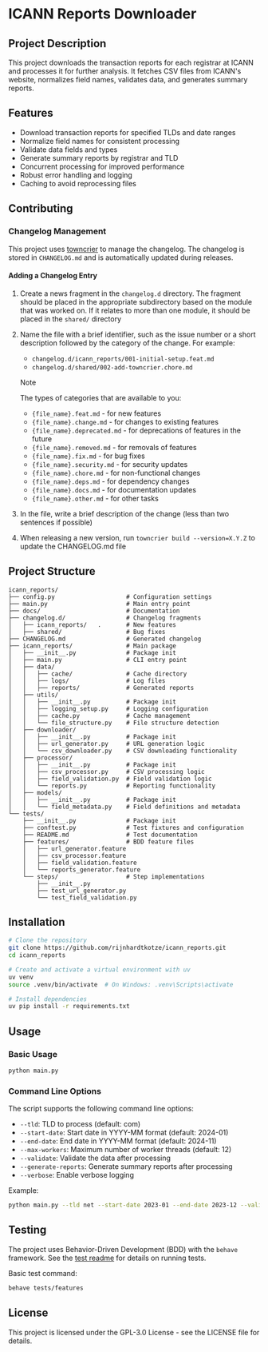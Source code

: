 # ICANN Reports Downloader

## Project Description
This project downloads the transaction reports for each registrar at ICANN and processes it for further analysis. It fetches CSV files from ICANN's website, normalizes field names, validates data, and generates summary reports.

## Features

- Download transaction reports for specified TLDs and date ranges
- Normalize field names for consistent processing
- Validate data fields and types
- Generate summary reports by registrar and TLD
- Concurrent processing for improved performance
- Robust error handling and logging
- Caching to avoid reprocessing files

## Contributing

### Changelog Management

This project uses [towncrier](https://github.com/twisted/towncrier) to manage the changelog. The changelog is stored in `CHANGELOG.md` and is automatically updated during releases.

#### Adding a Changelog Entry

1. Create a news fragment in the `changelog.d` directory. The fragment should be placed in the appropriate subdirectory based on the module that was worked on. If it relates to more than one module, it should be placed in the `shared/` directory

2. Name the file with a brief identifier, such as the issue number or a short description followed by the category of the change. For example:
   - `changelog.d/icann_reports/001-initial-setup.feat.md`
   - `changelog.d/shared/002-add-towncrier.chore.md`

   > [!NOTE]
   > The types of categories that are available to you:
   >   - `{file_name}.feat.md` - for new features
   >   - `{file_name}.change.md` - for changes to existing features
   >   - `{file_name}.deprecated.md` - for deprecations of features in the future
   >   - `{file_name}.removed.md` - for removals of features
   >   - `{file_name}.fix.md` - for bug fixes
   >   - `{file_name}.security.md` - for security updates
   >   - `{file_name}.chore.md` - for non-functional changes
   >   - `{file_name}.deps.md` - for dependency changes
   >   - `{file_name}.docs.md` - for documentation updates
   >   - `{file_name}.other.md` - for other tasks

3. In the file, write a brief description of the change (less than two sentences if possible)

4. When releasing a new version, run `towncrier build --version=X.Y.Z` to update the CHANGELOG.md file

## Project Structure

```text
icann_reports/
├── config.py                    # Configuration settings
├── main.py                      # Main entry point
├── docs/                        # Documentation
├── changelog.d/                 # Changelog fragments
│   ├── icann_reports/   .       # New features
│   ├── shared/                  # Bug fixes
├── CHANGELOG.md                 # Generated changelog
├── icann_reports/               # Main package
│   ├── __init__.py              # Package init
│   ├── main.py                  # CLI entry point
│   ├── data/
│   │   ├── cache/               # Cache directory
│   │   ├── logs/                # Log files
│   │   ├── reports/             # Generated reports
│   ├── utils/
│   │   ├── __init__.py          # Package init
│   │   ├── logging_setup.py     # Logging configuration
│   │   ├── cache.py             # Cache management
│   │   └── file_structure.py    # File structure detection
│   ├── downloader/
│   │   ├── __init__.py          # Package init
│   │   ├── url_generator.py     # URL generation logic
│   │   └── csv_downloader.py    # CSV downloading functionality
│   ├── processor/
│   │   ├── __init__.py          # Package init
│   │   ├── csv_processor.py     # CSV processing logic
│   │   ├── field_validation.py  # Field validation logic
│   │   └── reports.py           # Reporting functionality
│   ├── models/
│   │   ├── __init__.py          # Package init
│   │   └── field_metadata.py    # Field definitions and metadata
└── tests/
    ├── __init__.py              # Package init
    ├── conftest.py              # Test fixtures and configuration
    ├── README.md                # Test documentation
    ├── features/                # BDD feature files
    │   ├── url_generator.feature
    │   ├── csv_processor.feature
    │   ├── field_validation.feature
    │   └── reports_generator.feature
    └── steps/                   # Step implementations
        ├── __init__.py
        ├── test_url_generator.py
        └── test_field_validation.py
```

## Installation

```bash
# Clone the repository
git clone https://github.com/rijnhardtkotze/icann_reports.git
cd icann_reports

# Create and activate a virtual environment with uv
uv venv
source .venv/bin/activate  # On Windows: .venv\Scripts\activate

# Install dependencies
uv pip install -r requirements.txt
```

## Usage

### Basic Usage

```bash
python main.py
```

### Command Line Options

The script supports the following command line options:

- `--tld`: TLD to process (default: com)
- `--start-date`: Start date in YYYY-MM format (default: 2024-01)
- `--end-date`: End date in YYYY-MM format (default: 2024-11)
- `--max-workers`: Maximum number of worker threads (default: 12)
- `--validate`: Validate the data after processing
- `--generate-reports`: Generate summary reports after processing
- `--verbose`: Enable verbose logging

Example:

```bash
python main.py --tld net --start-date 2023-01 --end-date 2023-12 --validate --generate-reports
```

## Testing

The project uses Behavior-Driven Development (BDD) with the `behave` framework. See the [test readme](tests/README.md) for details on running tests.

Basic test command:

```bash
behave tests/features
```

## License

This project is licensed under the GPL-3.0 License - see the LICENSE file for details.
